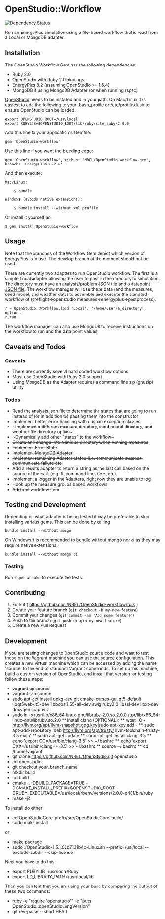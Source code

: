 # OpenStudio::Workflow
[![Dependency Status](https://www.versioneye.com/user/projects/5531fb7b10e714121100102e/badge.svg?style=flat)](https://www.versioneye.com/user/projects/5531fb7b10e714121100102e)

Run an EnergyPlus simulation using a file-based workflow that is read from a Local or MongoDB adapter.

## Installation

The OpenStudio Workflow Gem has the following dependencies:

* Ruby 2.0
* OpenStudio with Ruby 2.0 bindings
* EnergyPlus 8.2 (assuming OpenStudio >= 1.5.4)
* MongoDB if using MongoDB Adapter (or when running rspec)

[OpenStudio](http://developer.nrel.gov/downloads/buildings/openstudio/builds/) needs to be installed
and in your path.  On Mac/Linux it is easiest to add the following to your .bash_profile or /etc/profile.d/<file>.sh to ensure OpenStudio can be loaded.

    export OPENSTUDIO_ROOT=/usr/local
    export RUBYLIB=$OPENSTUDIO_ROOT/lib/ruby/site_ruby/2.0.0

Add this line to your application's Gemfile:

    gem 'OpenStudio-workflow'

Use this line if you want the bleeding edge:

    gem 'OpenStudio-workflow', github: 'NREL/OpenStudio-workflow-gem', branch: 'EnergyPlus-8.2.0'

And then execute:
    
    Mac/Linux:

        $ bundle
        
    Windows (avoids native extensions):
    
        $ bundle install --without xml profile

Or install it yourself as:
    
    $ gem install OpenStudio-workflow
    
## Usage

Note that the branches of the Workflow Gem depict which version of EnergyPlus is in use. The develop branch at the
moment should not be used.

There are currently two adapters to run OpenStudio workflow. The first is a simple Local adapter
allowing the user to pass in the directory to simulation. The directory must have an
[analysis/problem JSON file](spec/files/local_ex1/analysis_1.json) and a [datapoint JSON file](spec/files/local_ex1/datapoint_1.json).
The workflow manager will use these data (and the measures, seed model, and weather data) to assemble and
execute the standard workflow of (preflight->openstudio measures->energyplus->postprocess).

    r = OpenStudio::Workflow.load 'Local', '/home/user/a_directory', options
    r.run

The workflow manager can also use MongoDB to receive instructions on the workflow to run and the data point values.

## Caveats and Todos

### Caveats

* There are currently several hard coded workflow options
* Must use OpenStudio with Ruby 2.0 support
* Using MongoDB as the Adapter requires a command line zip (gnuzip) utility

### Todos

* Read the analysis.json file to determine the states that are going to run instead of (or in addition to) passing them into the constructor
* Implement better error handling with custom exception classes
* ~Implement a different measure directory, seed model directory, and weather file directory option~
* ~Dynamically add other "states" to the workflow~
* ~~Create and change into a unique directory when running measures~~
* ~~Implement Error State~~
* ~~Implement MongoDB Adapter~~
* ~~Implement remaining Adapter states (i.e. communicate success, communicate failure etc~~
* Add a results adapter to return a string as the last call based on the source of the call. (e.g. R, command line, C++, etc).
* Implement a logger in the Adapters, right now they are unable to log
* Hook up the measure groups based workflows
* ~~Add xml workflow item~~

## Testing and Development

Depending on what adapter is being tested it may be preferable to skip installing various gems.  This can be done by calling

    bundle install --without mongo

On Windows it is recommended to bundle without mongo nor ci as they may require native extensions.

    bundle install --without mongo ci

### Testing

Run `rspec` or `rake` to execute the tests.

## Contributing

1. Fork it ( https://github.com/NREL/OpenStudio-workflow/fork )
2. Create your feature branch (`git checkout -b my-new-feature`)
3. Commit your changes (`git commit -am 'Add some feature'`)
4. Push to the branch (`git push origin my-new-feature`)
5. Create a new Pull Request

## Development

If you are testing changes to OpenStudio source code and want to test these on the Vagrant machine you can use the source configuration.  This creates a new virtual machine which can be accessed by adding the name 'source' to the end of standard Vagrant commands.  To set up this machine, build a custom version of OpenStudio, and install that version for testing follow these steps:

* vagrant up source
* vagrant ssh source
* sudo apt-get install dpkg-dev git cmake-curses-gui qt5-default libqt5webkit5-dev libboost1.55-all-dev swig ruby2.0 libssl-dev libxt-dev doxygen graphviz
* sudo ln -s /usr/lib/x86_64-linux-gnu/libruby-2.0.so.2.0.0 /usr/lib/x86_64-linux-gnu/libruby.so.2.0
** Install clang (OPTIONAL):
** wget -O - http://llvm.org/apt/llvm-snapshot.gpg.key|sudo apt-key add -
** sudo apt-add-repository 'deb http://llvm.org/apt/trusty/ llvm-toolchain-trusty-3.5 main'
** sudo apt-get update
** sudo apt-get install clang-3.5 
** echo 'export CC=/usr/bin/clang-3.5' >> ~/.bashrc
** echo 'export CXX=/usr/bin/clang++-3.5' >> ~/.bashrc
** source ~/.bashrc
** cd /home/vagrant
* git clone https://github.com/NREL/OpenStudio.git openstudio
* cd openstudio
* git checkout your_branch_name
* mkdir build
* cd build
* cmake .. -DBUILD_PACKAGE=TRUE -DCMAKE_INSTALL_PREFIX=$OPENSTUDIO_ROOT -DRUBY_EXECUTABLE=/usr/local/rbenv/versions/2.0.0-p481/bin/ruby
* make -j4

To install do either:
* cd OpenStudioCore-prefix/src/OpenStudioCore-build/
* sudo make install

or:
* make package
* sudo ./OpenStudio-1.5.1.02b7131b4c-Linux.sh --prefix=/usr/local --exclude-subdir --skip-license

Next you have to do this:
* export RUBYLIB=/usr/local/Ruby
* export LD_LIBRARY_PATH=/usr/local/lib

Then you can test that you are using your build by comparing the output of these two commands:
* ruby -e "require 'openstudio'" -e "puts OpenStudio::openStudioLongVersion"
* git rev-parse --short HEAD
